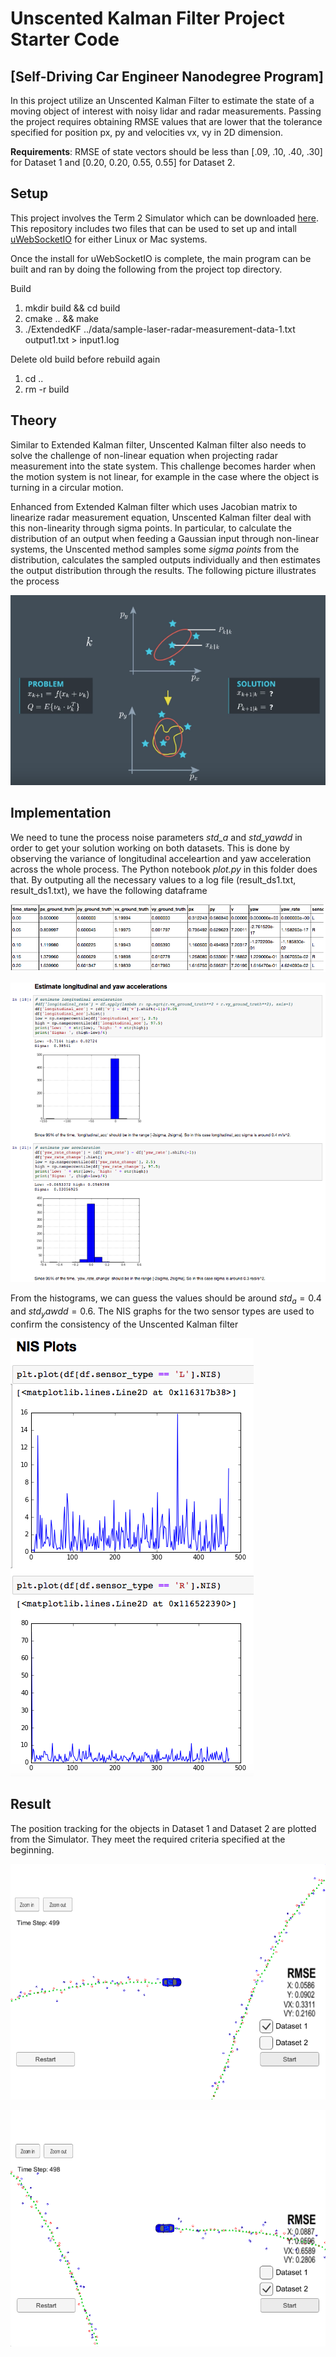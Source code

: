 # Unscented Kalman Filter Project Starter Code
[Self-Driving Car Engineer Nanodegree Program]
---

In this project utilize an Unscented Kalman Filter to estimate the state of a moving object of interest with noisy lidar and radar measurements. Passing the project requires obtaining RMSE values that are lower that the tolerance specified for position px, py and velocities vx, vy in 2D dimension. 

**Requirements**: RMSE of state vectors should be less than [.09, .10, .40, .30] for Dataset 1 and [0.20, 0.20, 0.55, 0.55] for Dataset 2.

[unscented]: ./images/unscented.png
[dataframe]: ./images/dataframe.png
[ds1]: ./images/ds1.png
[ds2]: ./images/ds2.png
[estimate_process_noise]: ./images/estimate_process_noise.png
[NIS]: ./images/NIS.png

## Setup 

This project involves the Term 2 Simulator which can be downloaded [here](https://github.com/udacity/self-driving-car-sim/releases). This repository includes two files that can be used to set up and intall [uWebSocketIO](https://github.com/uWebSockets/uWebSockets) for either Linux or Mac systems.

Once the install for uWebSocketIO is complete, the main program can be built and ran by doing the following from the project top directory.

Build
1. mkdir build && cd build
2. cmake .. && make
3. ./ExtendedKF ../data/sample-laser-radar-measurement-data-1.txt output1.txt > input1.log

Delete old build before rebuild again
1. cd ..
2. rm -r build

## Theory

Similar to Extended Kalman filter, Unscented Kalman filter also needs to solve the challenge of non-linear equation when projecting radar measurement into the state system. This challenge becomes harder when the motion system is not linear, for example in the case where the object is turning in a circular motion.

Enhanced from Extended Kalman filter which uses Jacobian matrix to linearize radar measurement equation, Unscented Kalman filter deal with this non-linearity through sigma points. In particular, to calculate the distribution of an output when feeding a Gaussian input through non-linear systems, the Unscented method samples some *sigma points* from the distribution, calculates the sampled outputs individually and then estimates the output distribution through the results. The following picture illustrates the process

![alt text][unscented]

## Implementation

We need to tune the process noise parameters *std_a* and *std_yawdd* in order to get your solution working on both datasets. This is done by observing the variance of longitudinal acceleartion and yaw acceleration across the whole process. The Python notebook *plot.py* in this folder does that. By outputing all the necessary values to a log file (result_ds1.txt, result_ds1.txt), we have the following dataframe

![alt text][dataframe]

![alt text][estimate_process_noise]

From the histograms, we can guess the values should be around $std_a = 0.4$ and $std_yawdd = 0.6$. The NIS graphs for the two sensor types are used to confirm the consistency of the Unscented Kalman filter

![alt text][NIS]

## Result

The position tracking for the objects in Dataset 1 and Dataset 2 are plotted from the Simulator. They meet the required criteria specified at the beginning.

![alt text][ds1]

![alt text][ds2]

